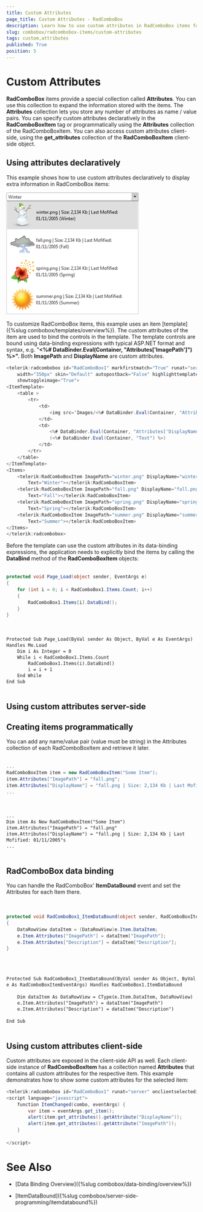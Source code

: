 ```yaml
---
title: Custom Attributes
page_title: Custom Attributes - RadComboBox
description: Learn how to use custom attributes in RadComboBox items for storing additional data dynamically.
slug: combobox/radcombobox-items/custom-attributes
tags: custom,attributes
published: True
position: 5
---
```


# Custom Attributes



**RadComboBox** items provide a special collection called **Attributes**. You can use this collection to expand the information stored with the items. The **Attributes** collection lets you store any number of attributes as name / value pairs. You can specify custom attributes declaratively in the **RadComboBoxItem** tag or programmatically using the **Attributes** collection of the RadComboBoxItem. You can also access custom attributes client-side, using the **get_attributes** collection of the **RadComboBoxItem** client-side object.

## Using attributes declaratively

This example shows how to use custom attributes declaratively to display extra information in RadComboBox items:

![ComboBox Custom Attributes Images](images/combobox_customattributeimages.png)

To customize RadComboBox items, this example uses an item [template]({%slug combobox/templates/overview%}). The custom attributes of the item are used to bind the controls in the template. The template controls are bound using data-binding expressions with typical ASP.NET format and syntax, e.g. "**<%# DataBinder.Eval(Container, "Attributes['ImagePath']") %>".** Both **ImagePath** and **DisplayName** are custom attributes.

````C#
<telerik:radcombobox id="RadComboBox1" markfirstmatch="True" runat="server" height="297px"
	width="350px" skin="Default" autopostback="False" highlighttemplateditems="True"
	showtoggleimage="True">
<ItemTemplate>
	<table >
		<tr>
			<td>
				<img src='Images/<%# DataBinder.Eval(Container, "Attributes['ImagePath']") %>' alt="" />
			</td>
			<td>
				<%# DataBinder.Eval(Container, "Attributes['DisplayName']") %>
				(<%# DataBinder.Eval(Container, "Text") %>)
			</td>
		</tr>
	</table>
</ItemTemplate>
<Items>
	<telerik:RadComboBoxItem ImagePath="winter.png" DisplayName="winter.png | Size: 2,134 Kb | Last Mofified: 01/11/2005"
		Text="Winter"></telerik:RadComboBoxItem>
	<telerik:RadComboBoxItem ImagePath="fall.png" DisplayName="fall.png | Size: 2,134 Kb | Last Mofified: 01/11/2005"
		Text="Fall"></telerik:RadComboBoxItem>
	<telerik:RadComboBoxItem ImagePath="spring.png" DisplayName="spring.png | Size: 2,134 Kb | Last Mofified: 01/11/2005"
		Text="Spring"></telerik:RadComboBoxItem>
	<telerik:RadComboBoxItem ImagePath="summer.png" DisplayName="summer.png | Size: 2,134 Kb | Last Mofified: 01/11/2005"
		Text="Summer"></telerik:RadComboBoxItem>
</Items>
</telerik:radcombobox>
````



Before the template can use the custom attributes in its data-binding expressions, the application needs to explicitly bind the items by calling the **DataBind** method of the **RadComboBoxItem** objects:



````C#
	     
protected void Page_Load(object sender, EventArgs e)
{   
	for (int i = 0; i < RadComboBox1.Items.Count; i++)   
	{      
		RadComboBox1.Items[i].DataBind();   
	}      
}
				
````
````VB.NET
	     
Protected Sub Page_Load(ByVal sender As Object, ByVal e As EventArgs) Handles Me.Load
	Dim i As Integer = 0
	While i < RadComboBox1.Items.Count
		RadComboBox1.Items(i).DataBind()
		i = i + 1
	End While
End Sub
	
````


## Using custom attributes server-side

## Creating items programmatically

You can add any name/value pair (value must be string) in the Attributes collection of each RadComboBoxItem and retrieve it later.



````C#
	
...
RadComboBoxItem item = new RadComboBoxItem("Some Item");
item.Attributes["ImagePath"] = "fall.png";
item.Attributes["DisplayName"] = "fall.png | Size: 2,134 Kb | Last Mofified: 01/11/2005";
...
	          
````
````VB.NET
	
...
Dim item As New RadComboBoxItem("Some Item")
item.Attributes("ImagePath") = "fall.png"
item.Attributes("DisplayName") = "fall.png | Size: 2,134 Kb | Last Mofified: 01/11/2005"s
...
	
````


## RadComboBox data binding

You can handle the RadComboBox' **ItemDataBound** event and set the Attributes for each Item there.



````C#
	     
	
protected void RadComboBox1_ItemDataBound(object sender, RadComboBoxItemEventArgs e)
{    
	DataRowView dataItem = (DataRowView)e.Item.DataItem;
	e.Item.Attributes["ImagePath"] = dataItem["ImagePath"];    
	e.Item.Attributes["Description"] = dataItem["Description"];
}
				
````
````VB.NET
	
	
Protected Sub RadComboBox1_ItemDataBound(ByVal sender As Object, ByVal e As RadComboBoxItemEventArgs) Handles RadComboBox1.ItemDataBound

	Dim dataItem As DataRowView = CType(e.Item.DataItem, DataRowView)
	e.Item.Attributes("ImagePath") = dataItem("ImagePath")
	e.Item.Attributes("Description") = dataItem("Description")

End Sub
	
````


## Using custom attributes client-side

Custom attributes are exposed in the client-side API as well. Each client-side instance of **RadComboBoxItem** has a collection named **Attributes** that contains all custom attributes for the respective item. This example demonstrates how to show some custom attributes for the selected item:

````C#
<telerik:radcombobox id="RadComboBox1" runat="server" onclientselectedindexchanging="ItemChanged" />
<script language="javascript">
	function ItemChanged(combo, eventArgs) {
		var item = eventArgs.get_item();
		alert(item.get_attributes().getAttribute("DisplayName"));
		alert(item.get_attributes().getAttribute("ImagePath"));
	}

</script>
````



# See Also

 * [Data Binding Overview]({%slug combobox/data-binding/overview%})

 * [ItemDataBound]({%slug combobox/server-side-programming/itemdatabound%})
